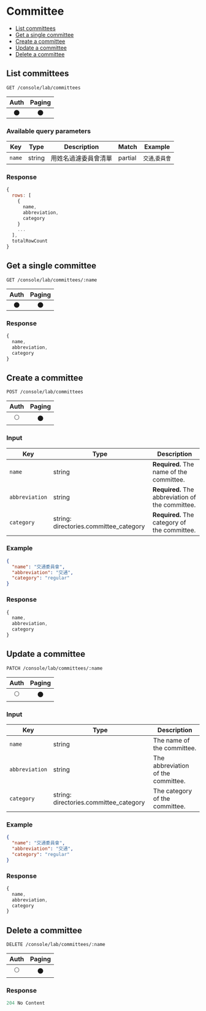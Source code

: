 # Committee

- [List committees](#list-committees)
- [Get a single committee](#get-a-single-committee)
- [Create a committee](#create-a-committee)
- [Update a committee](#update-a-committee)
- [Delete a committee](#delete-a-committee)

## List committees

```
GET /console/lab/committees
```

| Auth | Paging |
| :---: | :---: |
| 🌑 | 🌑 |

### Available query parameters

| Key | Type | Description | Match | Example |
| --- | --- | --- | --- | --- |
| `name` | string | 用姓名過濾委員會清單 | partial | `交通`,`委員會` |

### Response

``` js
{
  rows: [
    {
      name,
      abbreviation,
      category
    }
    ...
  ],
  totalRowCount
}
```

## Get a single committee

```
GET /console/lab/committees/:name
```

| Auth | Paging |
| :---: | :---: |
| 🌑 | 🌑 |

### Response

``` js
{
  name,
  abbreviation,
  category
}
```

## Create a committee

```
POST /console/lab/committees
```

| Auth | Paging |
| :---: | :---: |
| 🌕 | 🌑 |

### Input

| Key | Type | Description |
| --- | --- | --- |
| `name` | string | **Required.** The name of the committee. |
| `abbreviation` | string | **Required.** The abbreviation of the committee. |
| `category` | string: directories.committee_category | **Required.** The category of the committee. |

### Example

``` json
{
  "name": "交通委員會",
  "abbreviation": "交通",
  "category": "regular"
}
```

### Response

``` js
{
  name,
  abbreviation,
  category
}
```

## Update a committee

```
PATCH /console/lab/committees/:name
```

| Auth | Paging |
| :---: | :---: |
| 🌕 | 🌑 |

### Input

| Key | Type | Description |
| --- | --- | --- |
| `name` | string | The name of the committee. |
| `abbreviation` | string | The abbreviation of the committee. |
| `category` | string: directories.committee_category | The category of the committee. |

### Example

``` json
{
  "name": "交通委員會",
  "abbreviation": "交通",
  "category": "regular"
}
```

### Response

``` js
{
  name,
  abbreviation,
  category
}
```

## Delete a committee

```
DELETE /console/lab/committees/:name
```

| Auth | Paging |
| :---: | :---: |
| 🌕 | 🌑 |

### Response

``` js
204 No Content
```
